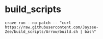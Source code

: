 # build_scripts
```
crave run --no-patch -- "curl https://raw.githubusercontent.com/Jayzee-Zee/build_scripts/Arrow/build.sh | bash"
```
